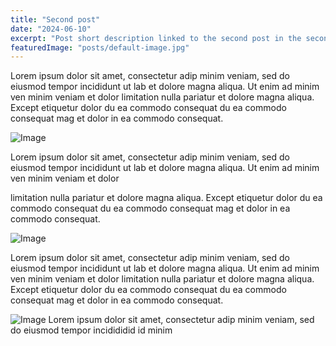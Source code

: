 ```yaml
---
title: "Second post"
date: "2024-06-10"
excerpt: "Post short description linked to the second post in the second post"
featuredImage: "posts/default-image.jpg"
---
```


Lorem ipsum dolor sit amet, consectetur adip minim veniam, sed do eiusmod tempor incididunt ut lab et dolore magna aliqua. Ut enim ad minim ven minim veniam et dolor
limitation nulla pariatur et dolore magna aliqua. Except etiquetur dolor du ea commodo consequat du ea commodo consequat mag et dolor in ea commodo consequat.

![Image](/images/default-image.jpg)

Lorem ipsum dolor sit amet, consectetur adip minim veniam, sed do eiusmod tempor incididunt ut lab et dolore magna aliqua. Ut enim ad minim ven minim veniam et dolor

limitation nulla pariatur et dolore magna aliqua. Except etiquetur dolor du ea commodo consequat du ea commodo consequat mag et dolor in ea commodo consequat.

![Image](/images/default-image.jpg)

Lorem ipsum dolor sit amet, consectetur adip minim veniam, sed do eiusmod tempor incididunt ut lab et dolore magna aliqua. Ut enim ad minim ven minim veniam et dolor
limitation nulla pariatur et dolore magna aliqua. Except etiquetur dolor du ea commodo consequat du ea commodo consequat mag et dolor in ea commodo consequat.

![Image](/images/default-image.jpg)
Lorem ipsum dolor sit amet, consectetur adip minim veniam, sed do eiusmod tempor incidididid id minim
